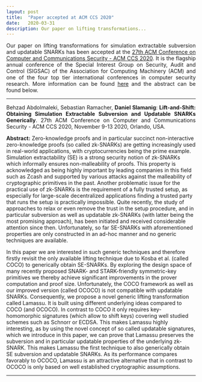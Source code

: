 ```yaml
---
layout: post
title:  "Paper accepted at ACM CCS 2020"
date:   2020-03-31
description: Our paper on lifting transformations...
---
```


<p class="blockquote" align="justify">Our paper on lifting transformations for simulation extractable subversion and updatable SNARKs has been accepted at the <a href="https://www.sigsac.org/ccs/CCS2020/" target="_blank"> 27th ACM Conference on Computer and Communications Security - ACM CCS 2020</a>. It is the flagship annual conference of the Special Interest Group on Security, Audit and Control (SIGSAC) of the Association for Computing Machinery (ACM) and one of the four top tier international conferences in computer security research. More information can be found <a href="https://profet.at/pubs/" target="_blank">here</a> and the abstract can be found below.</p>

<hr> 
<p class="blockquote" align="justify">Behzad Abdolmaleki, Sebastian Ramacher, <b>Daniel Slamanig</b>: <b>Lift-and-Shift: Obtaining Simulation Extractable Subversion and Updatable SNARKs Generically</b>. 27th ACM Conference on Computer and Communications Security - ACM CCS 2020, November 9-13 2020, Orlando, USA.</p>

<p><b>Abstract:</b> Zero-knowledge proofs and in particular succinct non-interactive zero-knowledge proofs (so called zk-SNARKs) are getting increasingly used in real-world applications, with cryptocurrencies being the prime example. Simulation extractability (SE) is a strong security notion of zk-SNARKs which informally ensures non-malleability of proofs. This property is acknowledged as being highly important by leading companies in this field such as Zcash and supported by various attacks against the malleability of cryptographic primitives in the past. Another problematic issue for the practical use of zk-SNARKs is the requirement of a fully trusted setup, as especially for large-scale decentralized applications finding a trusted party that runs the setup is practically impossible. Quite recently, the study of approaches to relax or even remove the trust in the setup procedure, and in particular subversion as well as updatable zk-SNARKs (with latter being the most promising approach), has been initiated and received considerable attention since then. Unfortunately, so far SE-SNARKs with aforementioned properties are only constructed in an ad-hoc manner and no generic techniques are available.

In this paper we are interested in such generic techniques and therefore firstly revisit the only available lifting technique due to Kosba et al. (called COCO) to generically obtain SE-SNARKs. By exploring the design space of many recently proposed SNARK- and STARK-friendly symmetric-key primitives we thereby achieve significant improvements in the prover computation and proof size. Unfortunately, the COCO framework as well as our improved version (called OCOCO) is not compatible with updatable SNARKs. Consequently, we propose a novel generic lifting transformation called Lamassu. It is built using different underlying ideas compared to COCO (and OCOCO). In contrast to COCO it only requires key-homomorphic signatures (which allow to shift keys) covering well studied schemes such as Schnorr or ECDSA. This makes Lamassu highly interesting, as by using the novel concept of so called updatable signatures, which we introduce in this paper, we can prove that Lamassu preserves the subversion and in particular updatable properties of the underlying zk-SNARK. This makes Lamassu the first technique to also generically obtain SE subversion and updatable SNARKs. As its performance compares favorably to OCOCO, Lamassu is an attractive alternative that in contrast to OCOCO is only based on well established cryptographic assumptions.</p>
<hr> 
